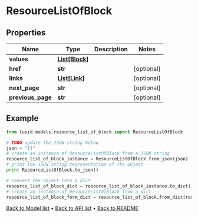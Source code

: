 # ResourceListOfBlock


## Properties
Name | Type | Description | Notes
------------ | ------------- | ------------- | -------------
**values** | [**List[Block]**](Block.md) |  | 
**href** | **str** |  | [optional] 
**links** | [**List[Link]**](Link.md) |  | [optional] 
**next_page** | **str** |  | [optional] 
**previous_page** | **str** |  | [optional] 

## Example

```python
from lusid.models.resource_list_of_block import ResourceListOfBlock

# TODO update the JSON string below
json = "{}"
# create an instance of ResourceListOfBlock from a JSON string
resource_list_of_block_instance = ResourceListOfBlock.from_json(json)
# print the JSON string representation of the object
print ResourceListOfBlock.to_json()

# convert the object into a dict
resource_list_of_block_dict = resource_list_of_block_instance.to_dict()
# create an instance of ResourceListOfBlock from a dict
resource_list_of_block_form_dict = resource_list_of_block.from_dict(resource_list_of_block_dict)
```
[Back to Model list](../README.md#documentation-for-models) &#8226; [Back to API list](../README.md#documentation-for-api-endpoints) &#8226; [Back to README](../README.md)


